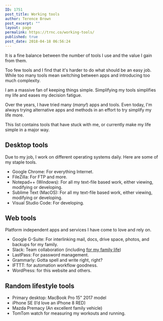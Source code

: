 ```yaml
---
ID: 1751
post_title: Working tools
author: Terence Brown
post_excerpt: ""
layout: page
permalink: https://trnc.co/working-tools/
published: true
post_date: 2018-04-18 06:56:24
---
```

It is a fine balance between the number of tools I use and the value I gain from them.

Too few tools and I find that it's harder to do what should be an easy job. While too many tools mean switching between apps and introducing too much complexity.

I am a massive fan of keeping things simple. Simplifying my tools simplifies my life and eases my decision fatigue.

Over the years, I have tried many (<em>many!</em>) apps and tools. Even today, I'm always trying alternative apps and methods in an effort to try simplify my life more.

This list contains tools that have stuck with me, or currently make my life simple in a major way.

<h2>Desktop tools</h2>

Due to my job, I work on different operating systems daily. Here are some of my staple tools.

<ul>
    <li>Google Chrome: For everything Internet.</li>
    <li>FileZilla: For FTP and more.</li>
    <li>Notepad++ (Windows): For all my text-file based work, either viewing, modifying or developing.</li>
    <li>Sublime Text (MacOS): For all my text-file based work, either viewing, modifying or developing.</li>
    <li>Visual Studio Code: For developing.</li>
</ul>

<h2>Web tools</h2>

Platform independent apps and services I have come to love and rely on.

<ul>
    <li>Google G-Suite: For interlinking mail, docs, drive space, photos, and backups for my family.</li>
    <li>Slack: Team collaboration (including <a href="https://trnc.co/a/how-slack-improved-my-family-life/">for my family life</a>)</li>
    <li>LastPass: For password management.</li>
    <li>Grammarly: Gotta spell and write right, right?</li>
    <li>IFTTT: for automation workflow goodness.</li>
    <li>WordPress: for this website and others.</li>
</ul>

<h2>Random lifestyle tools</h2>

<ul>
    <li>Primary desktop: MacBook Pro 15" 2017 model</li>
    <li>iPhone SE (I’d love an iPhone 8 RED)</li>
    <li>Mazda Premacy (An excellent family vehicle)</li>
    <li>TomTom watch for measuring my workouts and running.</li>
</ul>